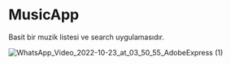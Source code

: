 # MusicApp
Basit bir muzik listesi ve search uygulamasıdır.

![WhatsApp_Video_2022-10-23_at_03_50_55_AdobeExpress (1)](https://user-images.githubusercontent.com/72871376/197368080-bda09f87-f3b3-4f7a-879d-9c1b348bd9bc.gif)

